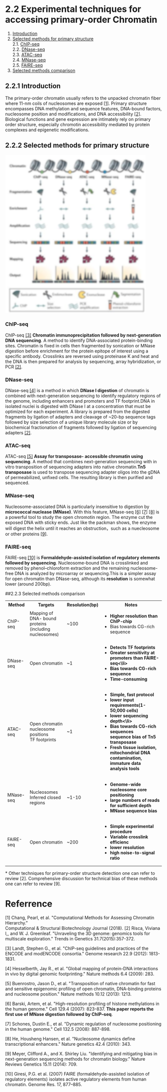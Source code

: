 # 2.2 Experimental techniques for accessing primary-order Chromatin
1. [Introduction](#introduction)
2. [Selected methods for primary structure](#222)<br>
    2.1. [ChIP-seq](#a)<br>
    2.2. [DNase-seq](#b)<br>
    2.3. [ATAC-seq](#c)<br>
    2.4. [MNase-seq](#d)<br>
    2.5. [FAIRE-seq](#e)<br>
3. [Selected methods comparison](#223)

## 2.2.1 Introduction<a name="introduction"></a>
The primary-order chromatin usually refers to the unpacked chromatin fiber where 11-nm coils of nucleosomes are exposed [[1]](https://doi.org/10.1016/j.csbj.2018.02.003). Primary structure encompasses DNA methylation and sequence features, DNA-bound factors, nucleosome position and modifications, and DNA accessibility [[2]](http://dx.doi.org/10.1016/j.tig.2015.03.010). Biological functions and gene expression are intimately rely on primary order structure, especially chromotin accessibility mediated by protein complexes and epigenetic modifications.
## 2.2.2 Selected methods for primary structure<a name="222"></a>
![](/assets/primary.png)
### ChIP-seq<a name="a"></a>
ChIP-seq [[3]](http://www.genome.org/cgi/doi/10.1101/gr.136184.111.) **Chromatin immunoprecipitation followed by next-generation DNA sequencing**. A method to identify DNA-associated protein-binding sites. Chromatin is fixed in cells then fragmented by sonication or MNase digestion before enrichment for the protein epitope of interest using a specific antibody. Crosslinks are reversed using proteinase K and heat and the DNA is then prepared for analysis by sequencing, array hybridization, or PCR [[2]](http://dx.doi.org/10.1016/j.tig.2015.03.010).
### DNase-seq<a name="b"></a>
DNase-seq [[4]](https://www.nature.com/articles/nmeth.1313) is a method in which **DNase I digestion** of chromatin is combined with next-generation sequencing to identify regulatory regions of the genome, including enhancers and promoters and TF footprint.DNA in isolated nuclei is digested with DNase I at a concentration that must be optimized for each experiment. A library is prepared from the digested fragments by ligation of adapters and cleavage of ~20-bp sequence tags followed by size selection of a unique library molecule size or by biochemical fractionation of fragments followed by ligation of sequencing adapters [[2]](http://dx.doi.org/10.1016/j.tig.2015.03.010).
### ATAC-seq<a name="c"></a>
ATAC-seq [[5]](https://www.ncbi.nlm.nih.gov/pubmed/24097267) **Assay for transposase- accessible chromatin using sequencing**. A method that combines next-generation sequencing with in vitro transposition of sequencing adapters into native chromatin.**Tn5 transposase** is used to transpose sequencing adapter oligos into the gDNA of permeabilized, unfixed cells. The resulting library is then purified and sequenced.

### MNase-seq<a name="d"></a>
Nucleosome-associated DNA is particularly insensitive to digestion by **micrococcal nuclease (MNase)**. With this feature, MNase-seq [[6]](https://doi.org/10.1016/j.cell.2007.05.009) [[7]](https://doi.org/10.1016/j.cell.2008.02.022) [[8]](https://www.nature.com/articles/ng.545) is a powerful tool to study the open chromotin region. The enzyme cut the exposed DNA with sticky ends. Just like the packman shows, the enzyme will digest the helix until it reaches an obstruction，such as a nuecleosome or other proteins [[9]](https://doi.org/10.1038/nrg3788).
### FAIRE-seq<a name="e"></a>
FAIRE-seq [[10]](http://www.genome.org/cgi/doi/10.1101/gr.5533506) is **Formaldehyde-assisted isolation of regulatory elements followed by sequencing**. Nucleosome-bound DNA is crosslinked and removed by phenol–chloroform extraction and the remaining nucleosome- free DNA is analyzed by microarray or sequencing.This is a simpler assay for open chromatin than DNase-seq, although its **resolution** is somewhat lower (around 200bp).

##2.2.3 Selected methods comparison<a name="223"></a> 
<table>
 <tbody>
    <tr>
        <th>Method</td>
        <th>Targets</td>
        <th>Resolution(bp)</td>
        <th>Notes</td>
    </tr>
    <tr>
        <td>ChIP-seq</td>
        <td>Mapping of DNA- bound proteins<br>(including nucleosomes)</td>
        <td>~100</td>
        <td><ul><li><b>Higher resolution than ChIP-chip</b></li><li>Bias towards CG-rich sequence</li></ul></td>
    </tr>
    <tr>
    <td>DNase-seq</td>
    <td>Open chromatin</td>
    <td>~1</td>
    <td><ul><li><b>Detects TF footprints</li><li><b>Greater sensitivity at promoters than FAIRE-seq</b><\li><li>Bias towards CG-rich sequence</li><li>Time-consuming</li></ul></td>
    </tr>
    <tr>
    <td>ATAC-seq</td>
    <td>Open chromatin<br>nucleosome positions<br>TF footprints</td>
    <td>~1</td>
    <td><ul><li><b>Simple, fast protocol</li><li><b>lower input requirements(1-50,000 cells)</li><li>lower sequencing depth</b><\li><li>Bias towards CG-rich sequences<br>sequence bias of Tn5 transposase </li><li>Fresh tissue isolation, mitochondrial DNA contamination, immature data analysis tools</li></ul></td>
    </tr>
    <tr>
    <td>MNase-seq</td>
    <td>Nucleosomes<br>Inferred closed regions</td>
    <td>~1-10</td>
    <td><ul><li><b>Genome-wide nucleosome core positioning</li><li>large numbers of reads for sufficient depth</li><li>MNase sequence bias</li></ul></td>
    </tr>
    <tr>
    <td>FAIRE-seq</td>
    <td>Open chromatin</td>
    <td>~200</td>
    <td><ul><li><b>Simple experimental procedure</li><li>Variable crosslink efficienc</li><li>lower resolution</li><li>high noise-to-signal ratio</li></ul></td>
    </tr>
 </tbody>
</table>
* Other techniques for primary-order structure detection one can refer to review [2]. Comprehensive discussion for technical bias of these methods one can refer to review [9].
















# Referrence 
[1] Chang, Pearl, et al. "Computational Methods for Assessing Chromatin Hierarchy." <br>
Computational & Structural Biotechnology Journal (2018).
[2] Risca, Viviana I,, and W. J. Greenleaf. "Unraveling the 3D genome: genomics tools for multiscale exploration." Trends in Genetics 31.7(2015):357-372.<br>

[3] Landt, Stephen G., et al. "ChIP-seq guidelines and practices of the ENCODE and modENCODE consortia." Genome research 22.9 (2012): 1813-1831.<br>

[4] Hesselberth, Jay R., et al. "Global mapping of protein-DNA interactions in vivo by digital genomic footprinting." Nature methods 6.4 (2009): 283. <br>

[5] Buenrostro, Jason D., et al. "Transposition of native chromatin for fast and sensitive epigenomic profiling of open chromatin, DNA-binding proteins and nucleosome position." Nature methods 10.12 (2013): 1213.<br>

[6] Barski, Artem, et al. "High-resolution profiling of histone methylations in the human genome." Cell 129.4 (2007): 823-837. **This paper reports the first use of MNase digestion followed by ChIP–seq**.<br>

[7] Schones, Dustin E., et al. "Dynamic regulation of nucleosome positioning in the human genome." Cell 132.5 (2008): 887-898.<br>

[8] He, Housheng Hansen, et al. "Nucleosome dynamics define transcriptional enhancers." Nature genetics 42.4 (2010): 343.<br>

[9] Meyer, Clifford A., and X. Shirley Liu. "Identifying and mitigating bias in next-generation sequencing methods for chromatin biology." Nature Reviews Genetics 15.11 (2014): 709.<br>

[10] Giresi, P.G. et al. (2007) FAIRE (formaldehyde-assisted isolation of regulatory elements) isolates active regulatory elements from human chromatin. Genome Res. 17, 877–885.<br>


